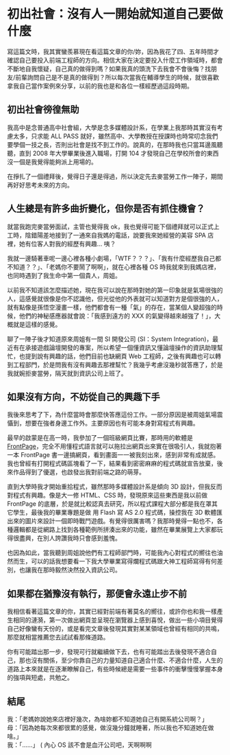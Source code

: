 # 初出社會：沒有人一開始就知道自己要做什麼

寫這篇文時，我其實蠻羨慕現在看這篇文章的你/妳，因為我花了四、五年時間才確認自己要投入前端工程師的方向。相信大家在決定要投入什麼工作領域時，都會不斷地自我懷疑，自己真的做得到嗎？如果我真的頭洗下去我會不會後悔？找朋友/前輩詢問自己是不是真的做得到？所以每次當我在輔導學生的時候，就很喜歡拿我自己當作案例來分享，以前的我也是和各位一樣經歷過這段時期。

## 初出社會徬徨無助

我高中是念普通高中社會組，大學是念多媒體設計系，在學業上我那時其實沒有考慮太多，只求能 ALL PASS 就好，雖然高中、大學教授在授課時也時常叨念我們要學個一技之長，否則出社會是找不到工作的。說真的，在那時我也只當耳邊風聽聽，直到 2008 年大學畢業後進入職場，打開 104 才發現自己在學校所會的東西沒一個是我覺得能夠派上用場的。

在掙扎了一個禮拜後，覺得日子還是得過，所以決定先去麥當勞工作一陣子，期間再好好思考未來的方向。

## 人生總是有許多曲折變化，但你是否有抓住機會？

就當我跑完麥當勞面試，主管也覺得我 ok，我也覺得可能下個禮拜就可以正式上工時，陰錯陽差地接到了一通來自我媽的電話，說要我來她經營的美容 SPA 店裡，她有位客人對我的經歷有興趣... 咦？

我就一邊騎著車呢一邊心裡各種小劇場，「WTF？？？」、「我有什麼經歷我自己都不知道？？」、「老媽你不要鬧了啊啊」，就在心裡各種 OS 時我就來到我媽店裡，也同時遇到了我生命中第一個貴人，周姐。

以前我不知道該怎麼描述她，現在我可以說在那時對她的第一印象就是氣場很強的人，這感覺就很像是你不認識他，但光從他的外表就可以知道對方是個很強的人，就有點像是孫悟空漫畫一樣，他們都會有一種「氣」的存在，當某個人變超強的時候，他們的神秘感應器就會說：「我感到遠方的 XXX 的氣變得越來越強了！」，大概就是這樣的感覺。

聊了一陣子後才知道原來周姐有一間 SI 開發公司 \(SI：System Integration\)，最近有在承接遊戲論壇開發的專案，所以希望一個懂資訊又懂論壇操作的資訊助理幫忙，也提到說有興趣的話，他們目前也缺網頁 Web 工程師，之後有興趣也可以轉到工程部門，於是問我有沒有興趣去那裡幫忙？我幾乎考慮沒幾秒就答應了，於是我就婉拒麥當勞，隔天就到資訊公司上班了。

## 如果沒有方向，不妨從自己的興趣下手

我後來思考了下，為什麼當時會那麼快答應這份工作。一部分原因是被周姐氣場震懾到，想要在強者身邊工作外。主要原因也有可能本身對寫程式有興趣。

最早的啟蒙是在高一時，我參加了一個班級網頁比賽，那時用的軟體是 [FrontPage](https://goo.gl/dJgiYx)，完全不用懂程式語言就可以拖拉出網頁出來實在很吸引人，我就抱著一本 FrontPage 書一邊搞網頁，看到畫面一一被我刻出來，感到非常有成就感。我也曾經有打開程式碼區塊看了一下，結果看到密密麻麻的程式碼就宣告放棄，後來作品得到了優選，也啟發出我對前端之路的萌芽。

直到大學時我才開始重拾程式，雖然那時多媒體設計系是傾向 3D 設計，但我反而對程式有興趣。像是大一修 HTML、CSS 時，發現原來這些東西是我以前做 FrontPage 的底層，於是就比較認真去研究，所以程式課程大部分都是我在罩其它學生，最後我的畢業專題是做 用 Flash 寫 AS 2.0 程式碼，操控我在 3D 軟體匯出來的圖片來設計一個即時戰鬥遊戲。有覺得很厲害嗎？我那時覺得一點也不，各種邏輯都是從網路上找到各種範例所拼湊出來的功能，雖然在畢業展覽上大家都玩得很盡興，在別人誇讚我時只會感到羞愧。

也因為如此，當我聽到周姐說他們有工程師部門時，可能我內心對程式的嚮往也油然而生，可以的話我想要看一下我大學畢業寫得爛程式碼跟大神工程師寫得有何差別，也讓我在那時毅然決然投入資訊公司。

## 如果都在猶豫沒有執行，那便會永遠止步不前

我相信看著這篇文章的你，其實已經對前端有著莫名的嚮往，或許你也和我一樣產生相同的漣漪，第一次做出網頁並呈現在瀏覽器上感到喜悅，做出一些小項目覺得自己好像蠻有天份的，或是看完文章後發現其實對某某領域也曾經有相同的共鳴，那麼就相當推薦您去試試看那條道路。

你有可能踏出那一步，發現可行就繼續做下去，也有可能踏出去後發現不適合自己，那也沒有關係，至少你靠自己的力量知道自己適合什麼、不適合什麼，人生的道路上本來就是在逐漸瞭解自己，有些時候總是需要一些事件的衝擊慢慢掌握本身的強項與短處，共勉之。

## 結尾

我：「老媽妳說她來店裡好幾次，為啥妳都不知道她自己有開系統公司啊？」  
母：「因為她每次來都很累的感覺，做沒幾分鐘就睡著，所以我也不知道她在做啥。」  
我：「……」 \( 內心 OS 該不會是血汗公司吧，天啊啊啊

